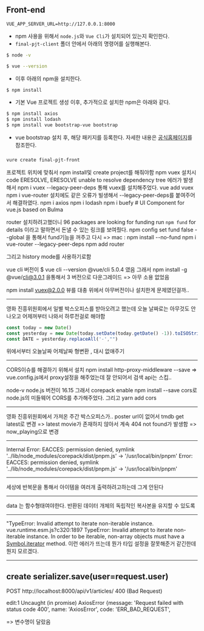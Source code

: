 ## Front-end

```
VUE_APP_SERVER_URL=http://127.0.0.1:8000
```

- npm 사용을 위해서 `node.js`와 `Vue Cli`가 설치되어 있는지 확인한다.
- `final-pjt-client` 폴더 안에서 아래의 명령어를 실행해본다.

```bash
$ node -v
```

```bash
$ vue --version
```

- 이후 아래의 npm을 설치한다.

```bash
$ npm install
```

- 기본 Vue 프로젝트 생성 이후, 추가적으로 설치한 npm은 아래와 같다.

```bash
$ npm install axios
$ npm install lodash
$ npm install vue bootstrap-vue bootstrap
```

- vue bootstrap 설치 후, 해당 패키지를 등록한다. 자세한 내용은 [공식홈페이지](https://bootstrap-vue.org/docs)를 참조한다.

### 
```bash
vure create final-pjt-front
```
프로젝트 위치에 맞춰서 npm install및 create project를 해줘야함 
npm vuex 설치시 
code ERESOLVE, ERESOLVE unable to resolve dependency tree 에러가 발생해서
npm i vuex --legacy-peer-deps 통해 vuex를 설치해주었다. 
vue add vuex
npm i vue-router 설치에도 같은 오류가 빌생해서 --legacy-peer-deps를 붙여주어서 해결하였다. 
npm i axios
npm i lodash
npm i buefy # UI Component for vue.js based on Bulma

router 설치하려고했더니 
96 packages are looking for funding
  run `npm fund` for details
이라고 말하면서 돈낼 수 있는 링크를 보여줬다.
npm config set fund false --global 을 통해서 fund기능을 꺼주고 다시 
=> mac : npm install --no-fund
npm i vue-router --legacy-peer-deps
npm add router 

그리고 history mode를 사용하기로함

vue cli 버전이 
$ vue cli --version
@vue/cli 5.0.4 였음
그래서 npm install -g @vue/cli@3.0.1 을통해서 3 버전으로 다운그레이드
=> 아무 소용 없었음

npm install vuex@2.0.0
뷰를 대충 위에서 아무버전이나 설치한게 문제였던걸까..


-------------------------


영화 진흥위원회에서 일별 박스오피스를 받아오려고 했는데
오늘 날짜로는 아무것도 안나오고 어제꺼부터 나와서 하루전걸로 해야함

```javascript
const today = new Date()
const yesterday = new Date(today.setDate(today.getDate() -1)).toISOString().split("T")[0]
const DATE = yesterday.replaceAll('-',"") 
```
위에서부터 오늘날짜 어제날짜 형변환 , 대시 없애주기 

-----------------------

CORS이슈를 해결하기 위해서 설치 
npm install http-proxy-middleware --save
=> vue.config.js에서 proxy설정을 해주었는데
잘 안되어서 검색 api는 스킵..

node-v 
node.js 버전이 16.15
그래서 corepack enable 
npm install --save cors로 
node.js의 미들웨어 CORS를 추가해주었다.
그리고 yarn add cors

--------------------


영화 진흥위원회에서 가져온 주간 박스오피스가.. poster url이 없어서
tmdb get latest로 변경
=> latest movie가 존재하지 않아서 계속 404 not found가 발생함
=> now_playing으로 변경 



-----
Internal Error: EACCES: permission denied, symlink '../lib/node_modules/corepack/dist/pnpm.js' -> '/usr/local/bin/pnpm'
Error: EACCES: permission denied, symlink '../lib/node_modules/corepack/dist/pnpm.js' -> '/usr/local/bin/pnpm'


-----
세상에 반복문을 통해서 아이템을 여러개 출력하려고하는데 그게 안된다 


-----
data 는 함수형태여야한다. 
반환된 데이터 개체의 독립적인 복사본을 유지할 수 있도록


-----
"TypeError: Invalid attempt to iterate non-iterable instance.
vue.runtime.esm.js?c320:1897 TypeError: Invalid attempt to iterate non-iterable instance.
In order to be iterable, non-array objects must have a [Symbol.iterator]() method.
이런 에러가 뜨는데 뭔가 타입 설정을 잘못해준거 같긴한데 뭔지 모르겠다. 


---
create 
serializer.save(user=request.user)
----

POST http://localhost:8000/api/v1/articles/ 400 (Bad Request)

edit:1 Uncaught (in promise) AxiosError {message: 'Request failed with status code 400', name: 'AxiosError', code: 'ERR_BAD_REQUEST',

=> 변수명이 달랐음